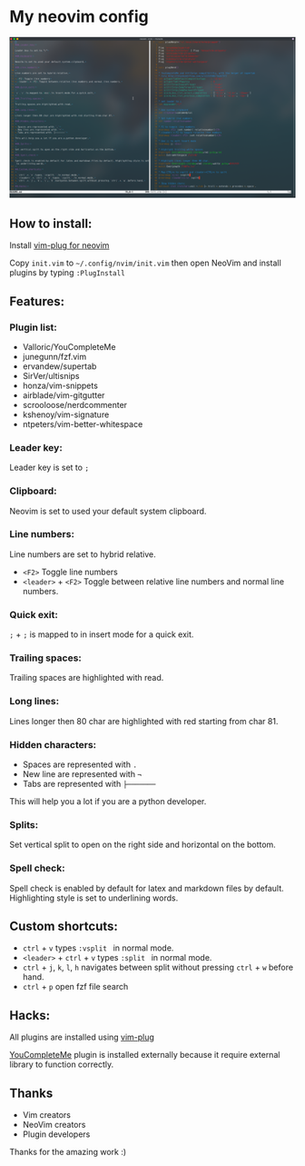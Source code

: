 # My neovim config

![Screenshot](Screenshot.png)

## How to install:

Install [vim-plug for neovim](https://github.com/junegunn/vim-plug#neovim)

Copy `init.vim` to `~/.config/nvim/init.vim` then open NeoVim and install plugins by typing `:PlugInstall`

## Features:

### Plugin list:

* Valloric/YouCompleteMe
* junegunn/fzf.vim
* ervandew/supertab
* SirVer/ultisnips
* honza/vim-snippets
* airblade/vim-gitgutter
* scrooloose/nerdcommenter
* kshenoy/vim-signature
* ntpeters/vim-better-whitespace

### Leader key:

Leader key is set to `;`

### Clipboard:

Neovim is set to used your default system clipboard.

### Line numbers:

Line numbers are set to hybrid relative.

* `<F2>` Toggle line numbers
* `<leader>` + `<F2>` Toggle between relative line numbers and normal line numbers.

### Quick exit:

`;` + `;` is mapped to <esc> in insert mode for a quick exit.

### Trailing spaces:

Trailing spaces are highlighted with read.

### Long lines:

Lines longer then 80 char are highlighted with red starting from char 81.

### Hidden characters:

* Spaces are represented with `.`
* New line are represented with `¬`
* Tabs are represented with `├───────`

This will help you a lot if you are a python developer.

### Splits:

Set vertical split to open on the right side and horizontal on the bottom.

### Spell check:

Spell check is enabled by default for latex and markdown files by default. Highlighting style is set to underlining words.

## Custom shortcuts:

* `ctrl` + `v` types `:vsplit ` in normal mode.
* `<leader>` + `ctrl` + `v` types `:split ` in normal mode.
* `ctrl` + `j`, `k`, `l`, `h` navigates between split without pressing `ctrl` + `w` before hand.
* `ctrl` + `p` open fzf file search

## Hacks:

All plugins are installed using [vim-plug](https://github.com/junegunn/vim-plug)

[YouCompleteMe](https://github.com/Valloric/YouCompleteMe) plugin is installed externally because it require external library to function correctly.

## Thanks

* Vim creators
* NeoVim creators
* Plugin developers

Thanks for the amazing work :)

